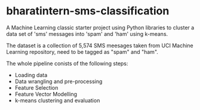 # bharatintern-sms-classification

A Machine Learning classic starter project using Python libraries to cluster a data set of 'sms' messages into 'spam' and 'ham' using k-means.

The dataset is a collection of 5,574 SMS meesages taken from UCI Machine Learning repository, need to be tagged as "spam" and "ham".

The whole pipeline conists of the following steps:
* Loading data
* Data wrangling and pre-processing
* Feature Selection
* Feature Vector Modelling
* k-means clustering and evaluation
